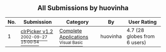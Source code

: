 ﻿<div align="center">

## All Submissions by huovinha

</div>

No.  | Submission | Category | By   | User Rating
---- | ---------- | -------- | ---- | -----------
1 | [clrPicker v1\.2<br /><sup>2002-09-27 15:00:54</sup>](https://github.com/Planet-Source-Code/huovinha-clrpicker-v1-2__1-39606) | [Complete Applications<br /><sup>Visual Basic</sup>](../ByCategory/complete-applications__1-27.md) | huovinha | 4.7 (28 globes from 6 users)
